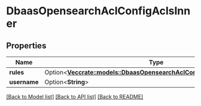 # DbaasOpensearchAclConfigAclsInner

## Properties

Name | Type | Description | Notes
------------ | ------------- | ------------- | -------------
**rules** | Option<[**Vec<crate::models::DbaasOpensearchAclConfigAclsInnerRulesInner>**](dbaas_opensearch_acl_config_acls_inner_rules_inner.md)> |  | [optional]
**username** | Option<**String**> |  | [optional]

[[Back to Model list]](../README.md#documentation-for-models) [[Back to API list]](../README.md#documentation-for-api-endpoints) [[Back to README]](../README.md)


